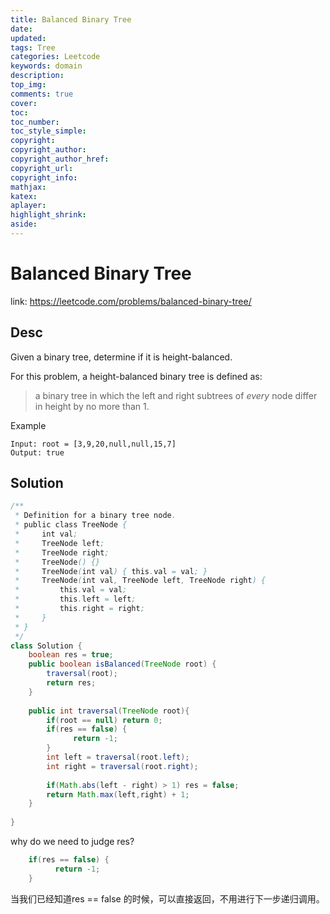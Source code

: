 ```yaml
---
title: Balanced Binary Tree
date: 
updated:
tags: Tree
categories: Leetcode
keywords: domain
description:
top_img:
comments: true
cover:
toc:
toc_number:
toc_style_simple:
copyright:
copyright_author:
copyright_author_href:
copyright_url:
copyright_info:
mathjax:
katex:
aplayer:
highlight_shrink:
aside:
---
```


# Balanced Binary Tree
link: https://leetcode.com/problems/balanced-binary-tree/



## Desc

Given a binary tree, determine if it is height-balanced.

For this problem, a height-balanced binary tree is defined as:

> a binary tree in which the left and right subtrees of *every* node differ in height by no more than 1.



 Example

```
Input: root = [3,9,20,null,null,15,7]
Output: true
```



## Solution

```java
/**
 * Definition for a binary tree node.
 * public class TreeNode {
 *     int val;
 *     TreeNode left;
 *     TreeNode right;
 *     TreeNode() {}
 *     TreeNode(int val) { this.val = val; }
 *     TreeNode(int val, TreeNode left, TreeNode right) {
 *         this.val = val;
 *         this.left = left;
 *         this.right = right;
 *     }
 * }
 */
class Solution {
    boolean res = true;
    public boolean isBalanced(TreeNode root) {
        traversal(root);
        return res;
    }
    
    public int traversal(TreeNode root){
        if(root == null) return 0;
        if(res == false) {
              return -1;
        }
        int left = traversal(root.left);
        int right = traversal(root.right);
        
        if(Math.abs(left - right) > 1) res = false;
        return Math.max(left,right) + 1;
    }
    
}

```

why do we need to judge res?

```java
	if(res == false) {
		  return -1;
	}
```

当我们已经知道res == false 的时候，可以直接返回，不用进行下一步递归调用。


